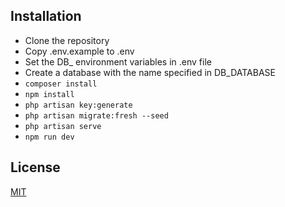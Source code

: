 ## Installation

- Clone the repository
- Copy .env.example to .env
- Set the DB_ environment variables in .env file
- Create a database with the name specified in DB_DATABASE
- ```composer install```
- ```npm install```
- ```php artisan key:generate```
- ```php artisan migrate:fresh --seed```
- ```php artisan serve```
- ```npm run dev```

## License

[MIT](https://choosealicense.com/licenses/mit/)
